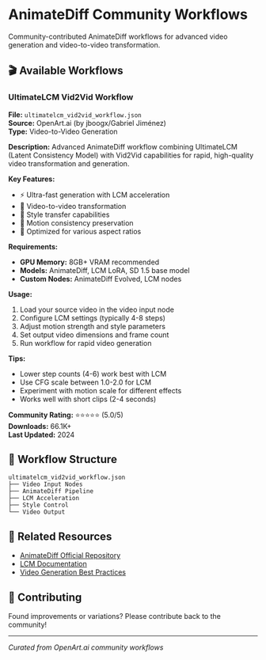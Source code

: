 # AnimateDiff Community Workflows

Community-contributed AnimateDiff workflows for advanced video generation and video-to-video transformation.

## 🎬 Available Workflows

### UltimateLCM Vid2Vid Workflow
**File:** `ultimatelcm_vid2vid_workflow.json`  
**Source:** OpenArt.ai (by jboogx/Gabriel Jiménez)  
**Type:** Video-to-Video Generation  

**Description:**
Advanced AnimateDiff workflow combining UltimateLCM (Latent Consistency Model) with Vid2Vid capabilities for rapid, high-quality video transformation and generation.

**Key Features:**
- ⚡ Ultra-fast generation with LCM acceleration
- 🎯 Video-to-video transformation
- 🎨 Style transfer capabilities
- 🔄 Motion consistency preservation
- 📱 Optimized for various aspect ratios

**Requirements:**
- **GPU Memory:** 8GB+ VRAM recommended
- **Models:** AnimateDiff, LCM LoRA, SD 1.5 base model
- **Custom Nodes:** AnimateDiff Evolved, LCM nodes

**Usage:**
1. Load your source video in the video input node
2. Configure LCM settings (typically 4-8 steps)
3. Adjust motion strength and style parameters
4. Set output video dimensions and frame count
5. Run workflow for rapid video generation

**Tips:**
- Lower step counts (4-6) work best with LCM
- Use CFG scale between 1.0-2.0 for LCM
- Experiment with motion scale for different effects
- Works well with short clips (2-4 seconds)

**Community Rating:** ⭐⭐⭐⭐⭐ (5.0/5)  
**Downloads:** 66.1K+  
**Last Updated:** 2024

## 📁 Workflow Structure

```
ultimatelcm_vid2vid_workflow.json
├── Video Input Nodes
├── AnimateDiff Pipeline
├── LCM Acceleration
├── Style Control
└── Video Output
```

## 🔗 Related Resources

- [AnimateDiff Official Repository](https://github.com/guoyww/AnimateDiff)
- [LCM Documentation](https://huggingface.co/latent-consistency)
- [Video Generation Best Practices](../../video-processing/README.md)

## 🤝 Contributing

Found improvements or variations? Please contribute back to the community!

---

*Curated from OpenArt.ai community workflows*
